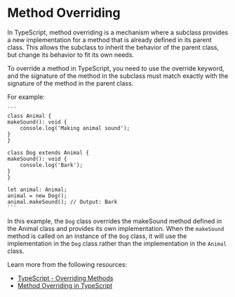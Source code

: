 # Method Overriding

In TypeScript, method overriding is a mechanism where a subclass provides a new implementation for a method that is already defined in its parent class. This allows the subclass to inherit the behavior of the parent class, but change its behavior to fit its own needs.

To override a method in TypeScript, you need to use the override keyword, and the signature of the method in the subclass must match exactly with the signature of the method in the parent class.

For example:

    ```
    class Animal {
    makeSound(): void {
        console.log('Making animal sound');
    }
    }

    class Dog extends Animal {
    makeSound(): void {
        console.log('Bark');
    }
    }

    let animal: Animal;
    animal = new Dog();
    animal.makeSound(); // Output: Bark
    ```

In this example, the `Dog` class overrides the makeSound method defined in the Animal class and provides its own implementation. When the `makeSound` method is called on an instance of the `Dog` class, it will use the implementation in the `Dog` class rather than the implementation in the `Animal` class.






Learn more from the following resources:

- [TypeScript - Overriding Methods](https://www.typescriptlang.org/docs/handbook/2/classes.html#overriding-methods)
- [Method Overriding in TypeScript](https://www.geeksforgeeks.org/method-overriding-in-typescript/)